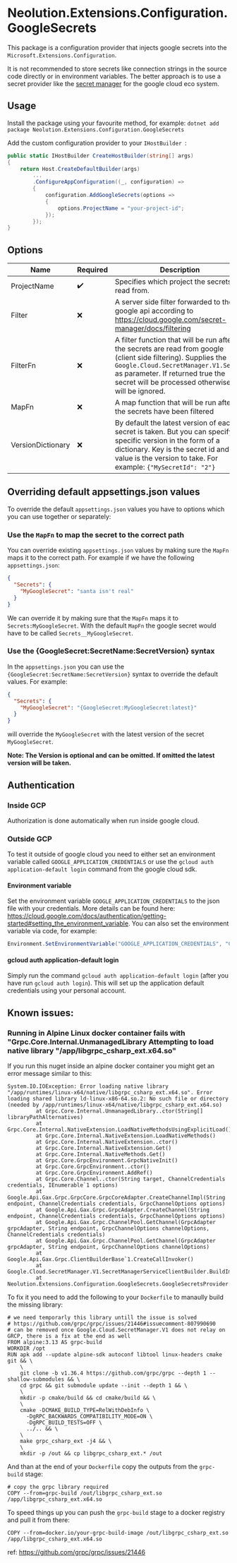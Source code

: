 # Neolution.Extensions.Configuration.GoogleSecrets

This package is a configuration provider that injects google secrets into the `Microsoft.Extensions.Configuration`.

It is not recommended to store secrets like connection strings in the source code directly or in environment variables. The better approach is to use a secret provider like the [secret manager](https://cloud.google.com/secret-manager) for the google cloud eco system.

## Usage

Install the package using your favourite method, for example:
`dotnet add package Neolution.Extensions.Configuration.GoogleSecrets`

Add the custom configuration provider to your `IHostBuilder `:

```c#
public static IHostBuilder CreateHostBuilder(string[] args)
{
    return Host.CreateDefaultBuilder(args)
        ...
        .ConfigureAppConfiguration((_, configuration) =>
        {
            configuration.AddGoogleSecrets(options =>
            {
                options.ProjectName = "your-project-id";
            });
        });
}
```

## Options

| Name              | Required           | Description                                                                                                                                                                                                                                      | Default                                         |
| ----------------- | ------------------ | ------------------------------------------------------------------------------------------------------------------------------------------------------------------------------------------------------------------------------------------------ | ----------------------------------------------- |
| ProjectName       | :heavy_check_mark: | Specifies which project the secrets are read from.                                                                                                                                                                                               | `null`                                          |
| Filter            | ❌                 | A server side filter forwarded to the google api according to https://cloud.google.com/secret-manager/docs/filtering                                                                                                                             | `null`                                          |
| FilterFn          | ❌                 | A filter function that will be run after the secrets are read from google (client side filtering). Supplies the `Google.Cloud.SecretManager.V1.Secret` as parameter. If returned true the secret will be processed otherwise it will be ignored. | `secret => true`                                |
| MapFn             | ❌                 | A map function that will be run after the secrets have been filtered                                                                                                                                                                             | `secret.SecretName.SecretId.Replace("__", ":")` |
| VersionDictionary | ❌                 | By default the latest version of each secret is taken. But you can specify a specific version in the form of a dictionary. Key is the secret id and value is the version to take. For example: `{"MySecretId": "2"}`                             | `null`                                          |

## Overriding default appsettings.json values

To override the default `appsettings.json` values you have to options which you can use together or separately:

### Use the `MapFn` to map the secret to the correct path

You can override existing `appsettings.json` values by making sure the `MapFn` maps it to the correct path.
For example if we have the following `appsettings.json`:

```json
{
  "Secrets": {
    "MyGoogleSecret": "santa isn't real"
  }
}
```

We can override it by making sure that the `MapFn` maps it to `Secrets:MyGoogleSecret`. With the default `MapFn` the google secret would have to be called `Secrets__MyGoogleSecret`.

### Use the {GoogleSecret:SecretName:SecretVersion} syntax

In the `appsettings.json` you can use the `{GoogleSecret:SecretName:SecretVersion}` syntax to override the default values. For example:

```json
{
  "Secrets": {
    "MyGoogleSecret": "{GoogleSecret:MyGoogleSecret:latest}"
  }
}
```

will override the `MyGoogleSecret` with the latest version of the secret `MyGoogleSecret`.

**Note: The Version is optional and can be omitted. If omitted the latest version will be taken.**

## Authentication

### Inside GCP

Authorization is done automatically when run inside google cloud.

### Outside GCP

To test it outside of google cloud you need to either set an environment variable called `GOOGLE_APPLICATION_CREDENTIALS` or use the `gcloud auth application-default login` command from the google cloud sdk.

#### Environment variable

Set the environment variable `GOOGLE_APPLICATION_CREDENTIALS` to the json file with your credentials. More details can be found here: https://cloud.google.com/docs/authentication/getting-started#setting_the_environment_variable. You can also set the environment variable via code, for example:

```c#
Environment.SetEnvironmentVariable("GOOGLE_APPLICATION_CREDENTIALS", "C:\\temp\\your-file.json");
```

#### gcloud auth application-default login

Simply run the command `gcloud auth application-default login` (after you have run `gcloud auth login`). This will set up the application default credentials using your personal account.

## Known issues:

### Running in Alpine Linux docker container fails with "Grpc.Core.Internal.UnmanagedLibrary Attempting to load native library "/app/libgrpc_csharp_ext.x64.so"

If you run this nuget inside an alpine docker container you might get an error message similar to this:

```
System.IO.IOException: Error loading native library "/app/runtimes/linux-x64/native/libgrpc_csharp_ext.x64.so". Error loading shared library ld-linux-x86-64.so.2: No such file or directory (needed by /app/runtimes/linux-x64/native/libgrpc_csharp_ext.x64.so)
         at Grpc.Core.Internal.UnmanagedLibrary..ctor(String[] libraryPathAlternatives)
         at Grpc.Core.Internal.NativeExtension.LoadNativeMethodsUsingExplicitLoad()
         at Grpc.Core.Internal.NativeExtension.LoadNativeMethods()
         at Grpc.Core.Internal.NativeExtension..ctor()
         at Grpc.Core.Internal.NativeExtension.Get()
         at Grpc.Core.Internal.NativeMethods.Get()
         at Grpc.Core.GrpcEnvironment.GrpcNativeInit()
         at Grpc.Core.GrpcEnvironment..ctor()
         at Grpc.Core.GrpcEnvironment.AddRef()
         at Grpc.Core.Channel..ctor(String target, ChannelCredentials credentials, IEnumerable`1 options)
         at Google.Api.Gax.Grpc.GrpcCore.GrpcCoreAdapter.CreateChannelImpl(String endpoint, ChannelCredentials credentials, GrpcChannelOptions options)
         at Google.Api.Gax.Grpc.GrpcAdapter.CreateChannel(String endpoint, ChannelCredentials credentials, GrpcChannelOptions options)
         at Google.Api.Gax.Grpc.ChannelPool.GetChannel(GrpcAdapter grpcAdapter, String endpoint, GrpcChannelOptions channelOptions, ChannelCredentials credentials)
         at Google.Api.Gax.Grpc.ChannelPool.GetChannel(GrpcAdapter grpcAdapter, String endpoint, GrpcChannelOptions channelOptions)
         at Google.Api.Gax.Grpc.ClientBuilderBase`1.CreateCallInvoker()
         at Google.Cloud.SecretManager.V1.SecretManagerServiceClientBuilder.BuildImpl()
         at Neolution.Extensions.Configuration.GoogleSecrets.GoogleSecretsProvider.Load()
```

To fix it you need to add the following to your `Dockerfile` to manaully build the missing library:

```
# we need temporarly this library untill the issue is solved
# https://github.com/grpc/grpc/issues/21446#issuecomment-807990690
# can be removed once Google.Cloud.SecretManager.V1 does not relay on GRCP, there is a fix at the end as well
FROM alpine:3.13 AS grpc-build
WORKDIR /opt
RUN apk add --update alpine-sdk autoconf libtool linux-headers cmake git && \
    \
    git clone -b v1.36.4 https://github.com/grpc/grpc --depth 1 --shallow-submodules && \
    cd grpc && git submodule update --init --depth 1 && \
    \
    mkdir -p cmake/build && cd cmake/build && \
    \
    cmake -DCMAKE_BUILD_TYPE=RelWithDebInfo \
      -DgRPC_BACKWARDS_COMPATIBILITY_MODE=ON \
      -DgRPC_BUILD_TESTS=OFF \
      ../.. && \
    \
    make grpc_csharp_ext -j4 && \
    \
    mkdir -p /out && cp libgrpc_csharp_ext.* /out
```

And than at the end of your `Dockerfile` copy the outputs from the `grpc-build` stage:

```
# copy the grpc library required
COPY --from=grpc-build /out/libgrpc_csharp_ext.so /app/libgrpc_csharp_ext.x64.so
```

To speed things up you can push the `grpc-build` stage to a docker registry and pull it from there:

```
COPY --from=docker.io/your-grpc-build-image /out/libgrpc_csharp_ext.so /app/libgrpc_csharp_ext.x64.so
```

ref: https://github.com/grpc/grpc/issues/21446
